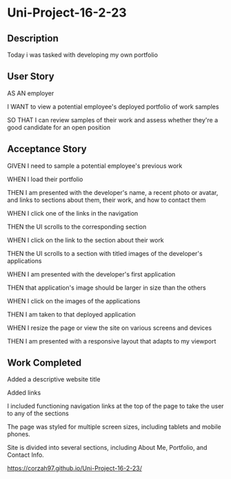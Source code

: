 # Uni-Project-16-2-23

## Description
Today i was tasked with developing my own portfolio

## User Story
AS AN employer

I WANT to view a potential employee's deployed portfolio of work samples

SO THAT I can review samples of their work and assess whether they're a good candidate for an open position

## Acceptance Story
GIVEN I need to sample a potential employee's previous work

WHEN I load their portfolio

THEN I am presented with the developer's name, a recent photo or avatar, and links to sections about them, their work, and how to contact them

WHEN I click one of the links in the navigation

THEN the UI scrolls to the corresponding section

WHEN I click on the link to the section about their work

THEN the UI scrolls to a section with titled images of the developer's applications

WHEN I am presented with the developer's first application

THEN that application's image should be larger in size than the others

WHEN I click on the images of the applications

THEN I am taken to that deployed application

WHEN I resize the page or view the site on various screens and devices

THEN I am presented with a responsive layout that adapts to my viewport

## Work Completed
Added a descriptive website title

Added links

I included functioning navigation links at the top of the page to take the user to any of the sections

The page was styled for multiple screen sizes, including tablets and mobile phones.

Site is divided into several sections, including About Me, Portfolio, and Contact Info.

https://corzah97.github.io/Uni-Project-16-2-23/
